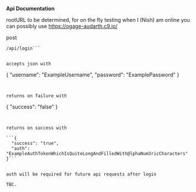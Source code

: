 **Api Documentation**

rootURL to be determined, for on the fly testing when I (Nish) am online you can possibly use https://ogage-audarth.c9.io/

post
```
/api/login```


accepts json with

```
{
  "username": "ExampleUsername",
  "password": "ExamplePassword"
}
```


returns on failure with

```
{
  "success": "false"
}
```


returns on success with

```{
  "success": "true",
  "auth": "ExampleAuthTokenWhichIsQuiteLongAndFilledWith@lphaNum3ricCharacters"
}```


auth will be required for future api requests after login

TBC.